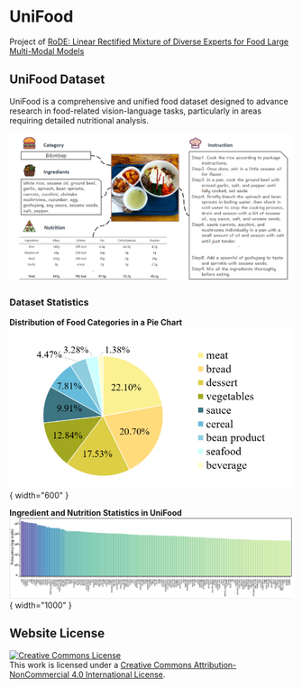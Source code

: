 # UniFood

Project of [RoDE: Linear Rectified Mixture of Diverse Experts for Food Large Multi-Modal Models](https://arxiv.org/pdf/2407.12730)

## UniFood Dataset

UniFood is a comprehensive and unified food dataset designed to advance research in food-related vision-language tasks, particularly in areas requiring detailed nutritional analysis.

![Food Categories Distribution](https://raw.githubusercontent.com/pengkun-jiao/UniFood-project/refs/heads/master/static/images/unifoodplus/unifood.png)

### Dataset Statistics

**Distribution of Food Categories in a Pie Chart**
<br>
![Food Category Pie Chart](https://raw.githubusercontent.com/pengkun-jiao/UniFood-project/refs/heads/master/static/images/unifoodplus/food_type_pie_chart.png){ width="600" }

**Ingredient and Nutrition Statistics in UniFood**
<br>
![Ingredient and Nutrition Information](https://raw.githubusercontent.com/pengkun-jiao/UniFood-project/refs/heads/master/static/images/unifoodplus/ingre_distribution.png){ width="1000" }

## Website License

<a rel="license" href="http://creativecommons.org/licenses/by-nc/4.0/">
  <img alt="Creative Commons License" style="border-width:0" src="https://licensebuttons.net/l/by-nc/4.0/88x31.png" />
</a><br />
This work is licensed under a 
<a rel="license" href="http://creativecommons.org/licenses/by-nc/4.0/">Creative Commons Attribution-NonCommercial 4.0 International License</a>.
